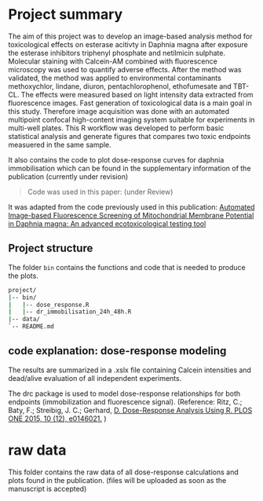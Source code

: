 # Project summary

The aim of this project was to develop an image-based analysis method for toxicological effects on esterase acitivty in Daphnia magna after exposure the esterase inhibitors triphenyl phosphate and netilmicin sulphate. Molecular staining with Calcein-AM combined with fluorescence microscopy was used to quantify adverse effects. After the method was validated, the method was applied to environmental contaminants methoxychlor, lindane, diuron, pentachlorophenol, ethofumesate and TBT-CL. The effects were measured based on light intensity data extracted from fluorescence images. Fast generation of toxicological data is a main goal in this study. Therefore image acquisition was done with an automated multipoint confocal high-content imaging system suitable for experiments in multi-well plates. This R workflow was developed to perform basic statistical analysis and generate figures that compares two toxic endpoints measuered in the same sample.

It also contains the code to plot dose-response curves for daphnia immobilisation which can be found in the supplementary information of the publication (currently under revision)

>Code was used in this paper: (under Review)

It was adapted from the code previously used in this publication: [Automated Image-based Fluorescence Screening of Mitochondrial Membrane Potential in Daphnia magna: An advanced ecotoxicological testing tool](https://doi.org/10.1021/acs.est.4c02897)

## Project structure

The folder `bin` contains the functions and code that is needed to produce the plots.

```sh
project/
|-- bin/
|   |-- dose_response.R
|   |-- dr_immobilisation_24h_48h.R
|-- data/
`-- README.md
```


## code explanation: dose-response modeling
 The results are summarized in a .xslx file containing Calcein intensities and dead/alive evaluation of all  independent experiments.

The drc package is used to model dose-response relationships for both endpoints (immobilization and fluorescence signal). 
(Reference: Ritz, C.; Baty, F.; Streibig, J. C.; Gerhard, [D. Dose-Response Analysis Using R. PLOS ONE 2015, 10 (12), e0146021.](https://doi.org/10.1371/journal.pone.0146021) )




# raw data
 This folder contains the raw data of all dose-response calculations and plots found in the publication. 
 (files will be uploaded as soon as the manuscript is accepted)